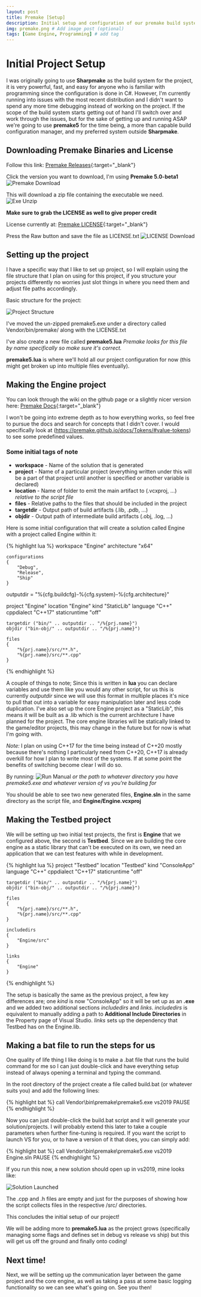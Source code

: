 ```yaml
---
layout: post
title: Premake [Setup]
description: Initial setup and configuration of our premake build system and Core Engine project # Add post description (optional)
img: premake.png # Add image post (optional)
tags: [Game Engine, Programming] # add tag
---
```


# Initial Project Setup
I was originally going to use **Sharpmake** as the build system for the project, it is very powerful, fast, and easy for anyone who is familiar with programming since the configuration is done in C#. However, I'm currently running into issues with the most recent distribution and I didn't want to spend any more time debugging instead of working on the project. If the scope of the build system starts getting out of hand I'll switch over and work through the issues, but for the sake of getting up and running ASAP we're going to use **premake5** for the time being, a more than capable build configuration manager, and my preferred system outside **Sharpmake**. 

## Downloading Premake Binaries and License
Follow this link: [Premake Releases](https://github.com/premake/premake-core/releases){:target="_blank"}

Click the version you want to download, I'm using **Premake 5.0-beta1**
![Premake Download](/assets/img/exe_download.png)

This will download a zip file containing the executable we need. 
![Exe Unzip](/assets/img/exe_archive.png)

**Make sure to grab the LICENSE as well to give proper credit**

License currently at: [Premake LICENSE](https://github.com/premake/premake-core/blob/master/LICENSE.txt){:target="_blank"}

Press the Raw button and save the file as LICENSE.txt
![LICENSE Download](/assets/img/license.png)



## Setting up the project
I have a specific way that I like to set up project, so I will explain using the file structure that I plan on using for this project, if you structure your projects differently no worries just slot things in where you need them and adjust file paths accordingly.

Basic structure for the project:

![Project Structure](/assets/img/proj_tree.png)

I've moved the un-zipped premake5.exe under a directory called Vendor/bin/premake/ along with the LICENSE.txt

I've also create a new file called **premake5.lua** *Premake looks for this file by name specifically so make sure it's correct.*

**premake5.lua** is where we'll hold all our project configuration for now (this might get broken up into multiple files eventually).

## Making the Engine project

You can look through the wiki on the github page or a slightly nicer version here: [Premake Docs](https://premake.github.io/docs/){:target="_blank"}

I won't be going into extreme depth as to how everything works, so feel free to pursue the docs and search for concepts that I didn't cover. I would specifically look at (https://premake.github.io/docs/Tokens/#value-tokens) to see some predefined values.

### Some initial tags of note

* **workspace** - Name of the solution that is generated
* **project** - Name of a particular project (everything written under this will be a part of that project until another is specified or another variable is declared)
* **location** - Name of folder to emit the main artifact to (.vcxproj, ...) *relative to the script file*
* **files** - Relative paths to the files that should be included in the project
* **targetdir** - Output path of build artifacts (.lib, .pdb, ...)
* **objdir** - Output path of intermediate build artifacts (.obj, .log, ...)

Here is some initial configuration that will create a solution called Engine with a project called Engine within it:

{% highlight lua %}
workspace "Engine"
	architecture "x64"

	configurations
	{
		"Debug",
		"Release",
		"Ship"
	}

outputdir = "%{cfg.buildcfg}-%{cfg.system}-%{cfg.architecture}"

project "Engine"
	location "Engine"
	kind "StaticLib"
	language "C++"
	cppdialect "C++17"
	staticruntime "off"

	targetdir ("bin/" .. outputdir .. "/%{prj.name}")	
	objdir ("bin-obj/" .. outputdir .. "/%{prj.name}")

	files
	{
		"%{prj.name}/src/**.h",
		"%{prj.name}/src/**.cpp"
	}	
{% endhighlight %}

A couple of things to note; Since this is written in **lua** you can declare variables and use them like you would any other script, for us this is currently *outputdir* since we will use this format in multiple places it's nice to pull that out into a variable for easy manipulation later and less code duplication. I've also set up the core Engine project as a "StaticLib", this means it will be built as a .lib which is the current architecture I have planned for the project. The core engine libraries will be statically linked to the game/editor projects, this may change in the future but for now is what I'm going with.

*Note:* I plan on using C++17 for the time being instead of C++20 mostly because there's nothing I particularly need from C++20, C++17 is already overkill for how I plan to write most of the systems. If at some point the benefits of switching become clear I will do so.

By running: 
![Run Manual](/assets/img/run_premake_manual.png) 
*or the path to whatever directory you have premake5.exe and whatever version of vs you're building for*

You should be able to see two new generated files, **Engine.sln** in the same directory as the script file, and **Engine/Engine.vcxproj**

## Making the Testbed project

We will be setting up two initial test projects, the first is **Engine** that we configured above, the second is **Testbed**. Since we are building the core engine as a static library that can't be executed on its own, we need an application that we can test features with while in development.

{% highlight lua %}
project "Testbed"
	location "Testbed"
	kind "ConsoleApp"
	language "C++"
	cppdialect "C++17"
	staticruntime "off"

	targetdir ("bin/" .. outputdir .. "/%{prj.name}")	
	objdir ("bin-obj/" .. outputdir .. "/%{prj.name}")

	files
	{
		"%{prj.name}/src/**.h",
		"%{prj.name}/src/**.cpp"
	}

	includedirs 
	{
		"Engine/src"
	}

	links
	{
		"Engine"
	}
{% endhighlight %}

The setup is basically the same as the previous project, a few key differences are; one *kind* is now "ConsoleApp" so it will be set up as an **.exe** and we added two additional sections *includedirs* and *links*. *includedirs* is equivalent to manually adding a path to **Additional Include Directories** in the Property page of Visual Studio. *links* sets up the dependency that Testbed has on the Engine.lib.

## Making a bat file to run the steps for us

One quality of life thing I like doing is to make a .bat file that runs the build command for me so I can just double-click and have everything setup instead of always opening a terminal and typing the command. 

In the root directory of the project create a file called build.bat (or whatever suits you) and add the following lines:

{% highlight bat %}
call Vendor\bin\premake\premake5.exe vs2019
PAUSE
{% endhighlight %}

Now you can just double-click the build.bat script and it will generate your solution/projects. I will probably extend this later to take a couple parameters when further fine-tuning is required. If you want the script to launch VS for you, or to have a version of it that does, you can simply add:

{% highlight bat %}
call Vendor\bin\premake\premake5.exe vs2019
Engine.sln
PAUSE
{% endhighlight %}

If you run this now, a new solution should open up in vs2019, mine looks like:

![Solution Launched](/assets/img/solution_launched2.png) 

The .cpp and .h files are empty and just for the purposes of showing how the script collects files in the respective /src/ directories.

This concludes the initial setup of our project! 

We will be adding more to **premake5.lua** as the project grows (specifically managing some flags and defines set in debug vs release vs ship) but this will get us off the ground and finally onto coding! 

## Next time!
Next, we will be setting up the communication layer between the game project and the core engine, as well as taking a pass at some basic logging functionality so we can see what's going on. See you then!
